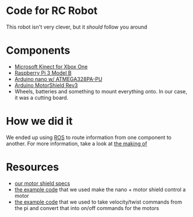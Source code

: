 # Code for RC Robot
This robot isn't very clever, but it _should_ follow you around


# Components
- [Microsoft Kinect for Xbox One](https://www.amazon.com/Microsoft-L6M-00001-Kinect-for-Windows/dp/B006UIS53K)
- [Raspberry Pi 3 Model B](https://www.raspberrypi.org/products/raspberry-pi-3-model-b/)
- [Arduino nano w/ ATMEGA328PA-PU](https://store.arduino.cc/usa/nano-33-iot)
- [Arduino MotorShield Rev3](https://www.arduino.cc/en/uploads/Main/arduino_MotorShield_Rev3-schematic.pdf)
- Wheels, batteries and something to mount everything onto. In our case, it was a cutting board.

# How we did it
We ended up using [ROS](https://www.ros.org/) to route information from one component to another. For more information, take a look at [the making of](the_making_of.md)

# Resources
- [our motor shield specs](https://www.arduino.cc/en/uploads/Main/arduino_MotorShield_Rev3-schematic.pdf)
- [the example code](https://www.instructables.com/id/Arduino-Motor-Shield-Tutorial/) that we used make the nano + motor shield control a motor
- [the example code](https://github.com/Reinbert/ros_diffdrive_robot/blob/master/ros_diffdrive_robot.ino) that we used to take velocity/twist commands from the pi and convert that into on/off commands for the motors

